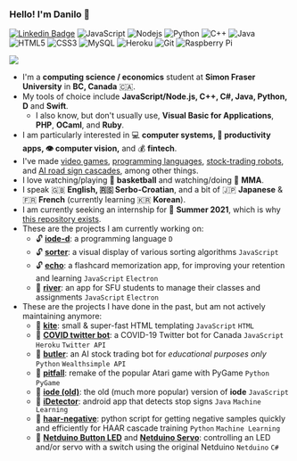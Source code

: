 ### Hello! I'm Danilo 👋

[![Linkedin Badge](https://img.shields.io/badge/-danilolekovic-blue?style=flat-square&logo=Linkedin&logoColor=white&link=https://www.linkedin.com/in/danilo-lekovic/)](https://www.linkedin.com/in/danilo-lekovic/)
![JavaScript](https://img.shields.io/badge/-JavaScript-black?style=flat-square&logo=javascript)
![Nodejs](https://img.shields.io/badge/-Nodejs-black?style=flat-square&logo=Node.js)
![Python](https://img.shields.io/badge/-Python-black?style=flat-square&logo=Python)
![C++](https://img.shields.io/badge/-C++-00599C?style=flat-square&logo=c)
![Java](https://img.shields.io/badge/-java-E34A86?style=flat-square&logo=java)
![HTML5](https://img.shields.io/badge/-HTML5-E34F26?style=flat-square&logo=html5&logoColor=white)
![CSS3](https://img.shields.io/badge/-CSS3-1572B6?style=flat-square&logo=css3)
![MySQL](https://img.shields.io/badge/-MySQL-black?style=flat-square&logo=mysql)
![Heroku](https://img.shields.io/badge/-Heroku-430098?style=flat-square&logo=heroku)
![Git](https://img.shields.io/badge/-Git-black?style=flat-square&logo=git)
![Raspberry Pi](https://img.shields.io/badge/-Raspberry%20Pi-C51A4A?style=flat-square&logo=Raspberry-Pi)

![](https://github-readme-stats.vercel.app/api?username=danilolekovic&count_private=true&show_icons=true&theme=tokyonight)
<br>

- I'm a **computing science / economics** student at **Simon Fraser University** in **BC, Canada** :canada:.
- My tools of choice include **JavaScript/Node.js, C++, C#, Java, Python, D** and **Swift**.
  - I also know, but don't usually use, **Visual Basic for Applications**, **PHP**, **OCaml**, and **Ruby**.
- I am particularly interested in :computer: **computer systems, :pencil: productivity apps, :eye: computer vision,** and :moneybag: **fintech**. 
- I've made [video games](https://github.com/danilolekovic/pitfall), [programming languages](https://github.com/danilolekovic/iode), [stock-trading robots](https://github.com/danilolekovic/Butler), and [AI road sign cascades](https://github.com/danilolekovic/haar-negative), among other things.
- I love watching/playing :basketball: **basketball** and watching/doing :punch: **MMA**.
- I speak :uk: **English, :serbia: Serbo-Croatian**, and a bit of :jp: **Japanese** & :fr: **French** (currently learning :kr: **Korean**).
- I am currently seeking an internship for :palm_tree: **Summer 2021**, which is why [this repository exists](https://github.com/danilolekovic/leetcode).
- These are the projects I am currently working on:
  - :unlock: [**iode-d**](https://github.com/danilolekovic/iode-d): a programming language `D`
  - :unlock: [**sorter**](https://github.com/danilolekovic/sorter): a visual display of various sorting algorithms `JavaScript`
  - :unlock: [**echo**](https://github.com/danilolekovic/echo): a flashcard memorization app, for improving your retention and learning `JavaScript` `Electron`
  - :closed_lock_with_key: [**river**](https://github.com/danilolekovic/river): an app for SFU students to manage their classes and assignments `JavaScript` `Electron`
- These are the projects I have done in the past, but am not actively maintaining anymore:
  - :lock_with_ink_pen: [**kite**](http://danilolekovic.github.io/kite): small & super-fast HTML templating `JavaScript` `HTML`
  - :lock_with_ink_pen: [**COVID twitter bot**](https://github.com/danilolekovic/COVID-Twitter-Bot): a COVID-19 Twitter bot for Canada `JavaScript` `Heroku` `Twitter API`
  - :lock_with_ink_pen: [**butler**](https://github.com/danilolekovic/Butler): an AI stock trading bot for *educational purposes only* `Python` `Wealthsimple API`
  - :lock_with_ink_pen: [**pitfall**](https://github.com/danilolekovic/pitfall): remake of the popular Atari game with PyGame `Python` `PyGame`
  - :lock_with_ink_pen: [**iode (old)**](https://github.com/danilolekovic/iode): the old (much more popular) version of **iode** `JavaScript`
  - :lock_with_ink_pen: [**iDetector**](https://github.com/danilolekovic/iDetector): android app that detects stop signs `Java` `Machine Learning`
  - :lock_with_ink_pen: [**haar-negative**](https://github.com/danilolekovic/haar-negative): python script for getting negative samples quickly and efficiently for HAAR cascade training `Python` `Machine Learning`
  - :lock_with_ink_pen: [**Netduino Button LED**](https://github.com/danilolekovic/Netduino-Button-LED) and [**Netduino Servo**](https://github.com/danilolekovic/Netduino-Servo): controlling an LED and/or servo with a switch using the original Netduino `Netduino` `C#`




